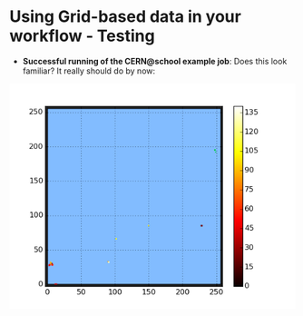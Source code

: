 # Using Grid-based data in your workflow - Testing

* **Successful running of the CERN@school example job**:
Does this look familiar? It really should do by now:

<img src='frame.png' />
